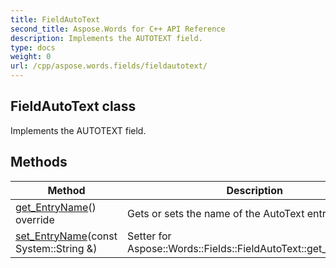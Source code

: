 ```yaml
---
title: FieldAutoText
second_title: Aspose.Words for C++ API Reference
description: Implements the AUTOTEXT field. 
type: docs
weight: 0
url: /cpp/aspose.words.fields/fieldautotext/
---
```

## FieldAutoText class


Implements the AUTOTEXT field. 

## Methods

| Method | Description |
| --- | --- |
| [get_EntryName](./get_entryname/)() override | Gets or sets the name of the AutoText entry.  |
| [set_EntryName](./set_entryname/)(const System::String &) | Setter for Aspose::Words::Fields::FieldAutoText::get_EntryName.  |
